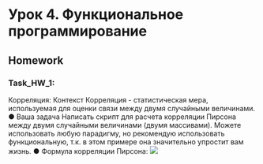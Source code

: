 # Урок 4. Функциональное программирование
## Homework
### Task_HW_1:
Корреляция:
Контекст
Корреляция - статистическая мера, используемая для оценки
связи между двумя случайными величинами.
● Ваша задача
Написать скрипт для расчета корреляции Пирсона между
двумя случайными величинами (двумя массивами). Можете
использовать любую парадигму, но рекомендую использовать
функциональную, т.к. в этом примере она значительно
упростит вам жизнь.
● Формула корреляции Пирсона:
![](C:\Users\79282\PycharmProjects\Sasha\PYTHON\Programming_paradigms\Seminar_4\foto.JPG)
